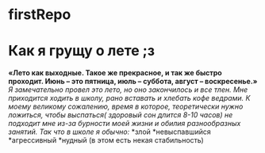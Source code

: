 firstRepo
=========
# Как я грущу о лете ;з
**«Лето как выходные. Такое же прекрасное, и так же быстро проходит. Июнь – это пятница, июль – суббота, август – воскресенье.»**
*Я замечательно провел это лето, но оно закончилось и все тлен. Мне приходится ходить в школу, рано вставать и хлебать кофе ведрами. К моему великому сожалению, время в которое, теоретически нужно ложиться, чтобы выспаться( здоровый сон длится 8-10 часов) не подходит мне из-за бурности моей жизни и обилия разнообразных занятий.* 
*Так что в школе я обычно:*
*злой 
*невыспавшийся
*агрессивный
*нудный (в этом есть некая стабильность)
